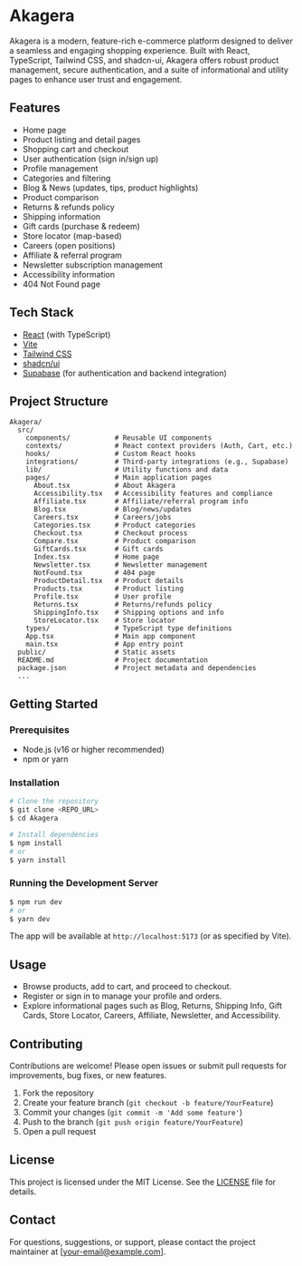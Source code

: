 # Akagera

Akagera is a modern, feature-rich e-commerce platform designed to deliver a seamless and engaging shopping experience. Built with React, TypeScript, Tailwind CSS, and shadcn-ui, Akagera offers robust product management, secure authentication, and a suite of informational and utility pages to enhance user trust and engagement.

## Features

- Home page
- Product listing and detail pages
- Shopping cart and checkout
- User authentication (sign in/sign up)
- Profile management
- Categories and filtering
- Blog & News (updates, tips, product highlights)
- Product comparison
- Returns & refunds policy
- Shipping information
- Gift cards (purchase & redeem)
- Store locator (map-based)
- Careers (open positions)
- Affiliate & referral program
- Newsletter subscription management
- Accessibility information
- 404 Not Found page

## Tech Stack

- [React](https://react.dev/) (with TypeScript)
- [Vite](https://vitejs.dev/)
- [Tailwind CSS](https://tailwindcss.com/)
- [shadcn/ui](https://ui.shadcn.com/)
- [Supabase](https://supabase.com/) (for authentication and backend integration)

## Project Structure

```
Akagera/
  src/
    components/           # Reusable UI components
    contexts/             # React context providers (Auth, Cart, etc.)
    hooks/                # Custom React hooks
    integrations/         # Third-party integrations (e.g., Supabase)
    lib/                  # Utility functions and data
    pages/                # Main application pages
      About.tsx           # About Akagera
      Accessibility.tsx   # Accessibility features and compliance
      Affiliate.tsx       # Affiliate/referral program info
      Blog.tsx            # Blog/news/updates
      Careers.tsx         # Careers/jobs
      Categories.tsx      # Product categories
      Checkout.tsx        # Checkout process
      Compare.tsx         # Product comparison
      GiftCards.tsx       # Gift cards
      Index.tsx           # Home page
      Newsletter.tsx      # Newsletter management
      NotFound.tsx        # 404 page
      ProductDetail.tsx   # Product details
      Products.tsx        # Product listing
      Profile.tsx         # User profile
      Returns.tsx         # Returns/refunds policy
      ShippingInfo.tsx    # Shipping options and info
      StoreLocator.tsx    # Store locator
    types/                # TypeScript type definitions
    App.tsx               # Main app component
    main.tsx              # App entry point
  public/                 # Static assets
  README.md               # Project documentation
  package.json            # Project metadata and dependencies
  ...
```

## Getting Started

### Prerequisites
- Node.js (v16 or higher recommended)
- npm or yarn

### Installation

```sh
# Clone the repository
$ git clone <REPO_URL>
$ cd Akagera

# Install dependencies
$ npm install
# or
$ yarn install
```

### Running the Development Server

```sh
$ npm run dev
# or
$ yarn dev
```

The app will be available at `http://localhost:5173` (or as specified by Vite).

## Usage

- Browse products, add to cart, and proceed to checkout.
- Register or sign in to manage your profile and orders.
- Explore informational pages such as Blog, Returns, Shipping Info, Gift Cards, Store Locator, Careers, Affiliate, Newsletter, and Accessibility.

## Contributing

Contributions are welcome! Please open issues or submit pull requests for improvements, bug fixes, or new features.

1. Fork the repository
2. Create your feature branch (`git checkout -b feature/YourFeature`)
3. Commit your changes (`git commit -m 'Add some feature'`)
4. Push to the branch (`git push origin feature/YourFeature`)
5. Open a pull request

## License

This project is licensed under the MIT License. See the [LICENSE](LICENSE) file for details.

## Contact

For questions, suggestions, or support, please contact the project maintainer at [your-email@example.com].
